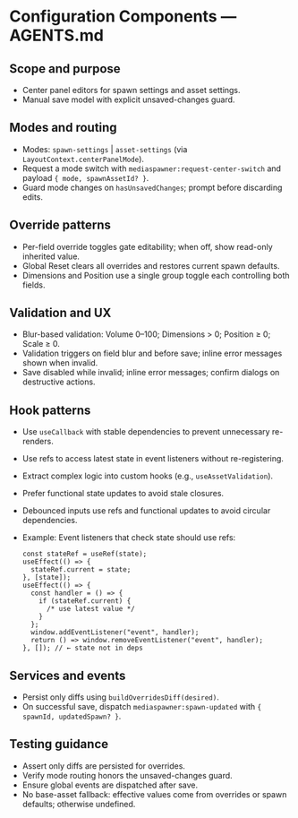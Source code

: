 # Configuration Components — AGENTS.md

## Scope and purpose

- Center panel editors for spawn settings and asset settings.
- Manual save model with explicit unsaved-changes guard.

## Modes and routing

- Modes: `spawn-settings` | `asset-settings` (via `LayoutContext.centerPanelMode`).
- Request a mode switch with `mediaspawner:request-center-switch` and payload `{ mode, spawnAssetId? }`.
- Guard mode changes on `hasUnsavedChanges`; prompt before discarding edits.

## Override patterns

- Per-field override toggles gate editability; when off, show read-only inherited value.
- Global Reset clears all overrides and restores current spawn defaults.
- Dimensions and Position use a single group toggle each controlling both fields.

## Validation and UX

- Blur-based validation: Volume 0–100; Dimensions > 0; Position ≥ 0; Scale ≥ 0.
- Validation triggers on field blur and before save; inline error messages shown when invalid.
- Save disabled while invalid; inline error messages; confirm dialogs on destructive actions.

## Hook patterns

- Use `useCallback` with stable dependencies to prevent unnecessary re-renders.
- Use refs to access latest state in event listeners without re-registering.
- Extract complex logic into custom hooks (e.g., `useAssetValidation`).
- Prefer functional state updates to avoid stale closures.
- Debounced inputs use refs and functional updates to avoid circular dependencies.
- Example: Event listeners that check state should use refs:

  ```tsx
  const stateRef = useRef(state);
  useEffect(() => {
    stateRef.current = state;
  }, [state]);
  useEffect(() => {
    const handler = () => {
      if (stateRef.current) {
        /* use latest value */
      }
    };
    window.addEventListener("event", handler);
    return () => window.removeEventListener("event", handler);
  }, []); // ← state not in deps
  ```

## Services and events

- Persist only diffs using `buildOverridesDiff(desired)`.
- On successful save, dispatch `mediaspawner:spawn-updated` with `{ spawnId, updatedSpawn? }`.

## Testing guidance

- Assert only diffs are persisted for overrides.
- Verify mode routing honors the unsaved-changes guard.
- Ensure global events are dispatched after save.
- No base-asset fallback: effective values come from overrides or spawn defaults; otherwise undefined.

